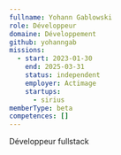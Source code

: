 ```yaml
---
fullname: Yohann Gablowski
role: Développeur
domaine: Développement
github: yohanngab
missions:
  - start: 2023-01-30
    end: 2025-03-31
    status: independent
    employer: Actimage
    startups:
      - sirius
memberType: beta
competences: []
---
```

Développeur fullstack